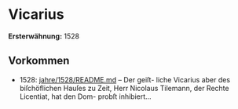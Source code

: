 # Vicarius

**Ersterwähnung:** 1528

## Vorkommen
- 1528: [jahre/1528/README.md](../jahre/1528/README.md) – Der geiſt-
liche Vicarius aber des biſchöflichen Hauſes zu Zeit, Herr
Nicolaus Tilemann, der Rechte Licentiat, hat den Dom-
probſt inhibiert...

